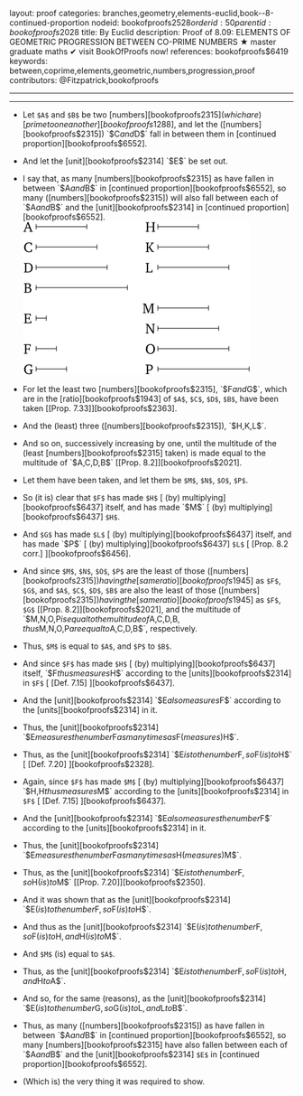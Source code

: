 layout: proof
categories: branches,geometry,elements-euclid,book--8-continued-proportion
nodeid: bookofproofs$2528
orderid: 50
parentid: bookofproofs$2028
title: By Euclid
description:  Proof of 8.09: ELEMENTS OF GEOMETRIC PROGRESSION BETWEEN CO-PRIME NUMBERS &#9733; master graduate maths &#10004; visit BookOfProofs now!
references: bookofproofs$6419
keywords: between,coprime,elements,geometric,numbers,progression,proof
contributors: @Fitzpatrick,bookofproofs

---


---



* Let `$A$` and `$B$` be two [numbers][bookofproofs$2315] (which are) [prime to one another][bookofproofs$1288], and let the ([numbers][bookofproofs$2315]) `$C$` and `$D$` fall in between them in [continued proportion][bookofproofs$6552].
* And let the [unit][bookofproofs$2314] `$E$` be set out.
* I say that, as many [numbers][bookofproofs$2315] as have fallen in between `$A$` and `$B$` in [continued proportion][bookofproofs$6552], so many ([numbers][bookofproofs$2315]) will also fall between each of `$A$` and `$B$` and the [unit][bookofproofs$2314] in [continued proportion][bookofproofs$6552].
![fig09e](https://github.com/bookofproofs/bookofproofs.github.io/blob/main/_sources/_assets/images/euclid/Book08/fig09e.png?raw=true)

* For let the least two [numbers][bookofproofs$2315], `$F$` and `$G$`, which are in the [ratio][bookofproofs$1943] of `$A$`, `$C$`, `$D$`, `$B$`, have been taken [[Prop. 7.33]][bookofproofs$2363].
* And the (least) three ([numbers][bookofproofs$2315]), `$H$`, `$K$`, `$L$`.
* And so on, successively increasing by one, until the multitude of the (least [numbers][bookofproofs$2315] taken) is made equal to the multitude of `$A$`, `$C$`, `$D$`, `$B$` [[Prop. 8.2]][bookofproofs$2021].
* Let them have been taken, and let them be `$M$`, `$N$`, `$O$`, `$P$`.
* So (it is) clear that `$F$` has made `$H$` [ (by) multiplying][bookofproofs$6437] itself, and has made `$M$` [ (by) multiplying][bookofproofs$6437] `$H$`.
* And `$G$` has made `$L$` [ (by) multiplying][bookofproofs$6437] itself, and has made `$P$` [ (by) multiplying][bookofproofs$6437] `$L$` [ [Prop. 8.2 corr.] ][bookofproofs$6456].
* And since `$M$`, `$N$`, `$O$`, `$P$` are the least of those ([numbers][bookofproofs$2315]) having the [same ratio][bookofproofs$1945] as `$F$`, `$G$`, and `$A$`, `$C$`, `$D$`, `$B$` are also the least of those ([numbers][bookofproofs$2315]) having the [same ratio][bookofproofs$1945] as `$F$`, `$G$` [[Prop. 8.2]][bookofproofs$2021], and the multitude of `$M$`, `$N$`, `$O$`, `$P$` is equal to the multitude of `$A$`, `$C$`, `$D$`, `$B$`, thus `$M$`, `$N$`, `$O$`, `$P$` are equal to `$A$`, `$C$`, `$D$`, `$B$`, respectively.
* Thus, `$M$` is equal to `$A$`, and `$P$` to `$B$`.
* And since `$F$` has made `$H$` [ (by) multiplying][bookofproofs$6437] itself, `$F$` thus measures `$H$` according to the [units][bookofproofs$2314] in `$F$` [ [Def. 7.15] ][bookofproofs$6437].
* And the [unit][bookofproofs$2314] `$E$` also measures `$F$` according to the [units][bookofproofs$2314] in it.
* Thus, the [unit][bookofproofs$2314] `$E$` measures the number `$F$` as many times as `$F$` (measures) `$H$`.
* Thus, as the [unit][bookofproofs$2314] `$E$` is to the number `$F$`, so `$F$` (is) to `$H$` [ [Def. 7.20] ][bookofproofs$2328].
* Again, since `$F$` has made `$M$` [ (by) multiplying][bookofproofs$6437] `$H$`, `$H$` thus measures `$M$` according to the [units][bookofproofs$2314] in `$F$` [ [Def. 7.15] ][bookofproofs$6437].
* And the [unit][bookofproofs$2314] `$E$` also measures the number `$F$` according to the [units][bookofproofs$2314] in it.
* Thus, the [unit][bookofproofs$2314] `$E$` measures the number `$F$` as many times as `$H$` (measures) `$M$`.
* Thus, as the [unit][bookofproofs$2314] `$E$` is to the number `$F$`, so `$H$` (is) to `$M$` [[Prop. 7.20]][bookofproofs$2350].
* And it was shown that as the [unit][bookofproofs$2314] `$E$` (is) to the number `$F$`, so `$F$` (is) to `$H$`.
* And thus as the [unit][bookofproofs$2314] `$E$` (is) to the number `$F$`, so `$F$` (is) to `$H$`, and `$H$` (is) to `$M$`.
* And `$M$` (is) equal to `$A$`.
* Thus, as the [unit][bookofproofs$2314] `$E$` is to the number `$F$`, so `$F$` (is) to `$H$`, and `$H$` to `$A$`.
* And so, for the same (reasons), as the [unit][bookofproofs$2314] `$E$` (is) to the number `$G$`, so `$G$` (is) to `$L$`, and `$L$` to `$B$`.
* Thus, as many ([numbers][bookofproofs$2315]) as have fallen in between `$A$` and `$B$` in [continued proportion][bookofproofs$6552], so many [numbers][bookofproofs$2315] have also fallen between each of `$A$` and `$B$` and the [unit][bookofproofs$2314] `$E$` in [continued proportion][bookofproofs$6552].
* (Which is) the very thing it was required to show.
